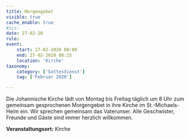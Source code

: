 ```yaml
---
title: Morgengebet
visible: true
cache_enable: true
#ics: 
date: 27-02-20
rule: 
event:
	start: 27-02-2020 08:00
	end: 27-02-2020 08:15
	location: 'Kirche'
taxonomy:
	category: ['Gottesdienst']
	tag: ['Februar 2020']

---
```

Die Johannische Kirche lädt von Montag bis Freitag täglich um 8 Uhr zum gemeinsam gesprochenen Morgengebet in ihre Kirche im St.-Michaels-Heim ein. Wir sprechen gemeinsam das Vaterunser. Alle Geschwister, Freunde und Gäste sind immer herzlich willkommen.



**Veranstaltungsort:** Kirche

